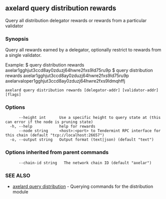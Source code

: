 ## axelard query distribution rewards

Query all distribution delegator rewards or rewards from a particular validator

### Synopsis

Query all rewards earned by a delegator, optionally restrict to rewards from a single validator.

Example:
$ <appd> query distribution rewards axelar1gghjut3ccd8ay0zduzj64hwre2fxs9ld75ru9p
$ <appd> query distribution rewards axelar1gghjut3ccd8ay0zduzj64hwre2fxs9ld75ru9p axelarvaloper1gghjut3ccd8ay0zduzj64hwre2fxs9ldmqhffj

```
axelard query distribution rewards [delegator-addr] [validator-addr] [flags]
```

### Options

```
      --height int      Use a specific height to query state at (this can error if the node is pruning state)
  -h, --help            help for rewards
      --node string     <host>:<port> to Tendermint RPC interface for this chain (default "tcp://localhost:26657")
  -o, --output string   Output format (text|json) (default "text")
```

### Options inherited from parent commands

```
      --chain-id string   The network chain ID (default "axelar")
```

### SEE ALSO

- [axelard query distribution](axelard_query_distribution.md)	 - Querying commands for the distribution module
